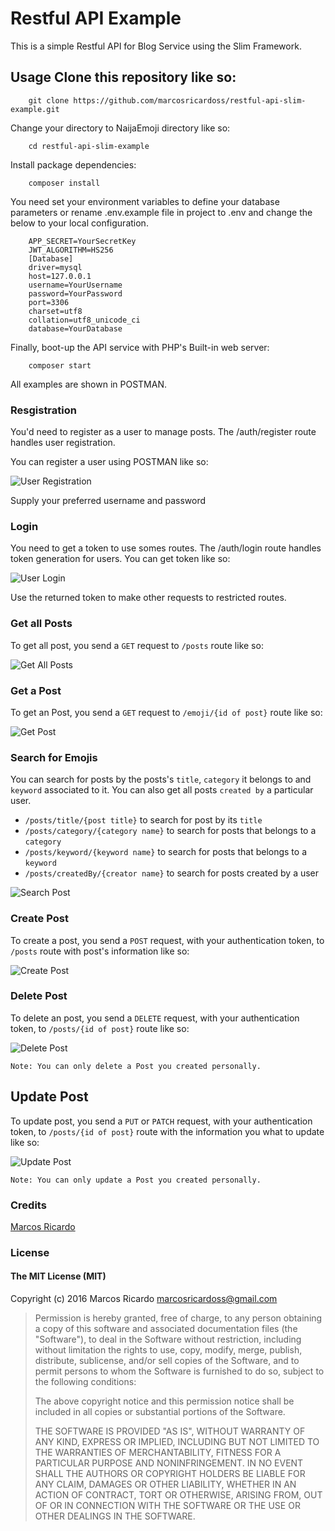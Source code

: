 # Restful API Example

This is a simple Restful API for Blog Service using the Slim Framework.

## Usage Clone this repository like so:

```
    git clone https://github.com/marcosricardoss/restful-api-slim-example.git
```

Change your directory to NaijaEmoji directory like so:

```
    cd restful-api-slim-example
```    

Install package dependencies:

```
    composer install
```    

You need set your environment variables to define your database parameters or rename .env.example file in project to .env and change the below to your local configuration.

```
    APP_SECRET=YourSecretKey 
    JWT_ALGORITHM=HS256
    [Database]
    driver=mysql
    host=127.0.0.1
    username=YourUsername
    password=YourPassword
    port=3306
    charset=utf8
    collation=utf8_unicode_ci
    database=YourDatabase
```

Finally, boot-up the API service with PHP's Built-in web server:

```    
    composer start
```    

All examples are shown in POSTMAN.

### Resgistration

You'd need to register as a user to manage posts. The /auth/register route handles user registration.

You can register a user using POSTMAN like so:

![User Registration](screenshots/screenshot_registration.png "User Registration")

Supply your preferred username and password

### Login

You need to get a token to use somes routes. The /auth/login route handles token generation for users. You can get token like so:

![User Login](screenshots/screenshot_login.png "User Login")

Use the returned token to make other requests to restricted routes.

### Get all Posts

To get all post, you send a `GET` request to `/posts` route like so:

![Get All Posts](screenshots/screenshot_get_all_posts.png "Get All Posts")

### Get a Post
To get an Post, you send a `GET` request to `/emoji/{id of post}` route like so:

![Get Post](screenshots/screenshot_get_a_post.png "Get Post")

### Search for Emojis
You can search for posts by the posts's `title`, `category` it belongs to and `keyword` associated to it. You can also get all posts `created by` a particular user.  
* `/posts/title/{post title}` to search for post by its `title`
* `/posts/category/{category name}` to search for posts that belongs to a `category`
* `/posts/keyword/{keyword name}` to search for posts that belongs to a `keyword`
* `/posts/createdBy/{creator name}` to search for posts created by a user

![Search Post](screenshots/screenshot_search_posts.png "Search Post")

### Create Post
To create a post, you send a `POST` request, with your authentication token, to `/posts` route with post's information like so:

![Create Post](screenshots/screenshot_create_post.png "Create Post")

### Delete Post
To delete an post, you send a `DELETE` request, with your authentication token, to `/posts/{id of post}` route like so:

![Delete Post](screenshots/screenshot_delete_post.png "Delete Post")

`Note: You can only delete a Post you created personally.`

## Update Post
To update post, you send a `PUT` or `PATCH` request, with your authentication token, to `/posts/{id of post}` route with the information you what to update like so:

![Update Post](screenshots/screenshot_update_post.png "Update Post")

`Note: You can only update a Post you created personally.`

### Credits

[Marcos Ricardo](https://github.com/marcosricardoss/)

### License

#### The MIT License (MIT)

Copyright (c) 2016 Marcos Ricardo <marcosricardoss@gmail.com>

> Permission is hereby granted, free of charge, to any person obtaining a copy
> of this software and associated documentation files (the "Software"), to deal
> in the Software without restriction, including without limitation the rights
> to use, copy, modify, merge, publish, distribute, sublicense, and/or sell
> copies of the Software, and to permit persons to whom the Software is
> furnished to do so, subject to the following conditions:
>
> The above copyright notice and this permission notice shall be included in
> all copies or substantial portions of the Software.
>
> THE SOFTWARE IS PROVIDED "AS IS", WITHOUT WARRANTY OF ANY KIND, EXPRESS OR
> IMPLIED, INCLUDING BUT NOT LIMITED TO THE WARRANTIES OF MERCHANTABILITY,
> FITNESS FOR A PARTICULAR PURPOSE AND NONINFRINGEMENT. IN NO EVENT SHALL THE
> AUTHORS OR COPYRIGHT HOLDERS BE LIABLE FOR ANY CLAIM, DAMAGES OR OTHER
> LIABILITY, WHETHER IN AN ACTION OF CONTRACT, TORT OR OTHERWISE, ARISING FROM,
> OUT OF OR IN CONNECTION WITH THE SOFTWARE OR THE USE OR OTHER DEALINGS IN
> THE SOFTWARE.